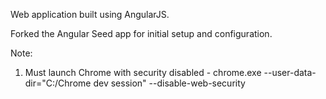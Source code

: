 Web application built using AngularJS.

Forked the Angular Seed app for initial setup and configuration.

Note:

1. Must launch Chrome with security disabled - chrome.exe --user-data-dir="C:/Chrome dev session" --disable-web-security
